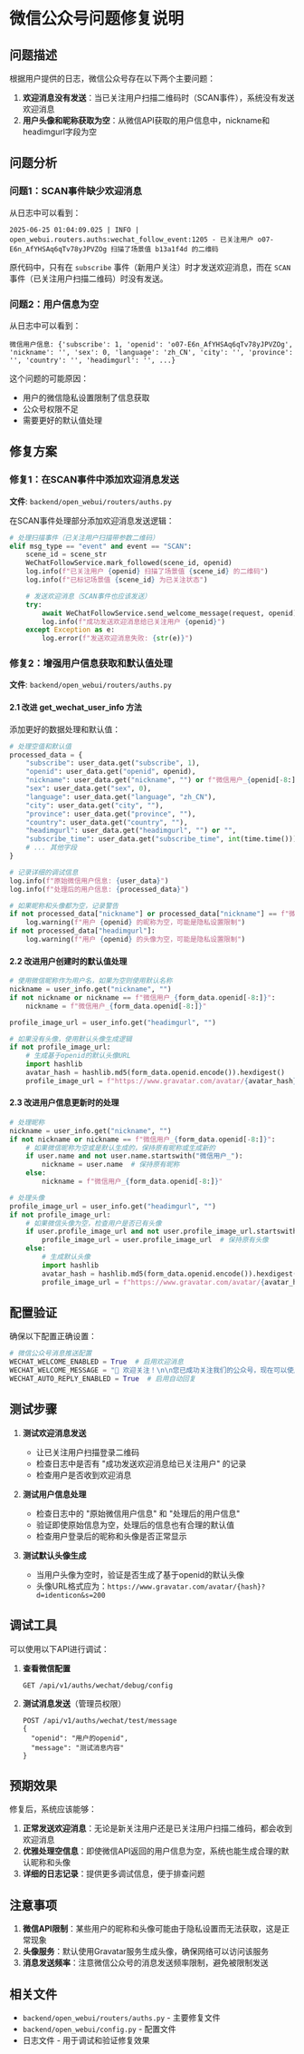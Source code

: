 # 微信公众号问题修复说明

## 问题描述

根据用户提供的日志，微信公众号存在以下两个主要问题：

1. **欢迎消息没有发送**：当已关注用户扫描二维码时（SCAN事件），系统没有发送欢迎消息
2. **用户头像和昵称获取为空**：从微信API获取的用户信息中，nickname和headimgurl字段为空

## 问题分析

### 问题1：SCAN事件缺少欢迎消息

从日志中可以看到：

```
2025-06-25 01:04:09.025 | INFO | open_webui.routers.auths:wechat_follow_event:1205 - 已关注用户 o07-E6n_AfYHSAq6qTv78yJPVZOg 扫描了场景值 b13a1f4d 的二维码
```

原代码中，只有在 `subscribe` 事件（新用户关注）时才发送欢迎消息，而在 `SCAN` 事件（已关注用户扫描二维码）时没有发送。

### 问题2：用户信息为空

从日志中可以看到：

```
微信用户信息: {'subscribe': 1, 'openid': 'o07-E6n_AfYHSAq6qTv78yJPVZOg', 'nickname': '', 'sex': 0, 'language': 'zh_CN', 'city': '', 'province': '', 'country': '', 'headimgurl': '', ...}
```

这个问题的可能原因：

- 用户的微信隐私设置限制了信息获取
- 公众号权限不足
- 需要更好的默认值处理

## 修复方案

### 修复1：在SCAN事件中添加欢迎消息发送

**文件**: `backend/open_webui/routers/auths.py`

在SCAN事件处理部分添加欢迎消息发送逻辑：

```python
# 处理扫描事件（已关注用户扫描带参数二维码）
elif msg_type == "event" and event == "SCAN":
    scene_id = scene_str
    WeChatFollowService.mark_followed(scene_id, openid)
    log.info(f"已关注用户 {openid} 扫描了场景值 {scene_id} 的二维码")
    log.info(f"已标记场景值 {scene_id} 为已关注状态")

    # 发送欢迎消息（SCAN事件也应该发送）
    try:
        await WeChatFollowService.send_welcome_message(request, openid)
        log.info(f"成功发送欢迎消息给已关注用户 {openid}")
    except Exception as e:
        log.error(f"发送欢迎消息失败: {str(e)}")
```

### 修复2：增强用户信息获取和默认值处理

**文件**: `backend/open_webui/routers/auths.py`

#### 2.1 改进 get_wechat_user_info 方法

添加更好的数据处理和默认值：

```python
# 处理空值和默认值
processed_data = {
    "subscribe": user_data.get("subscribe", 1),
    "openid": user_data.get("openid", openid),
    "nickname": user_data.get("nickname", "") or f"微信用户_{openid[-8:]}",
    "sex": user_data.get("sex", 0),
    "language": user_data.get("language", "zh_CN"),
    "city": user_data.get("city", ""),
    "province": user_data.get("province", ""),
    "country": user_data.get("country", ""),
    "headimgurl": user_data.get("headimgurl", "") or "",
    "subscribe_time": user_data.get("subscribe_time", int(time.time())),
    # ... 其他字段
}

# 记录详细的调试信息
log.info(f"原始微信用户信息: {user_data}")
log.info(f"处理后的用户信息: {processed_data}")

# 如果昵称和头像都为空，记录警告
if not processed_data["nickname"] or processed_data["nickname"] == f"微信用户_{openid[-8:]}":
    log.warning(f"用户 {openid} 的昵称为空，可能是隐私设置限制")
if not processed_data["headimgurl"]:
    log.warning(f"用户 {openid} 的头像为空，可能是隐私设置限制")
```

#### 2.2 改进用户创建时的默认值处理

```python
# 使用微信昵称作为用户名，如果为空则使用默认名称
nickname = user_info.get("nickname", "")
if not nickname or nickname == f"微信用户_{form_data.openid[-8:]}":
    nickname = f"微信用户_{form_data.openid[-8:]}"

profile_image_url = user_info.get("headimgurl", "")

# 如果没有头像，使用默认头像生成逻辑
if not profile_image_url:
    # 生成基于openid的默认头像URL
    import hashlib
    avatar_hash = hashlib.md5(form_data.openid.encode()).hexdigest()
    profile_image_url = f"https://www.gravatar.com/avatar/{avatar_hash}?d=identicon&s=200"
```

#### 2.3 改进用户信息更新时的处理

```python
# 处理昵称
nickname = user_info.get("nickname", "")
if not nickname or nickname == f"微信用户_{form_data.openid[-8:]}":
    # 如果微信昵称为空或是默认生成的，保持原有昵称或生成新的
    if user.name and not user.name.startswith("微信用户_"):
        nickname = user.name  # 保持原有昵称
    else:
        nickname = f"微信用户_{form_data.openid[-8:]}"

# 处理头像
profile_image_url = user_info.get("headimgurl", "")
if not profile_image_url:
    # 如果微信头像为空，检查用户是否已有头像
    if user.profile_image_url and not user.profile_image_url.startswith("https://www.gravatar.com/avatar/"):
        profile_image_url = user.profile_image_url  # 保持原有头像
    else:
        # 生成默认头像
        import hashlib
        avatar_hash = hashlib.md5(form_data.openid.encode()).hexdigest()
        profile_image_url = f"https://www.gravatar.com/avatar/{avatar_hash}?d=identicon&s=200"
```

## 配置验证

确保以下配置正确设置：

```python
# 微信公众号消息推送配置
WECHAT_WELCOME_ENABLED = True  # 启用欢迎消息
WECHAT_WELCOME_MESSAGE = "🎉 欢迎关注！\n\n您已成功关注我们的公众号，现在可以使用微信快速登录我们的AI平台了！\n\n✨ 功能特色：\n• 微信快捷登录\n• 智能AI对话\n• 多模型支持\n\n点击菜单或发送消息开始体验吧！"
WECHAT_AUTO_REPLY_ENABLED = True  # 启用自动回复
```

## 测试步骤

1. **测试欢迎消息发送**
   - 让已关注用户扫描登录二维码
   - 检查日志中是否有 "成功发送欢迎消息给已关注用户" 的记录
   - 检查用户是否收到欢迎消息

2. **测试用户信息处理**
   - 检查日志中的 "原始微信用户信息" 和 "处理后的用户信息"
   - 验证即使原始信息为空，处理后的信息也有合理的默认值
   - 检查用户登录后的昵称和头像是否正常显示

3. **测试默认头像生成**
   - 当用户头像为空时，验证是否生成了基于openid的默认头像
   - 头像URL格式应为：`https://www.gravatar.com/avatar/{hash}?d=identicon&s=200`

## 调试工具

可以使用以下API进行调试：

1. **查看微信配置**

   ```
   GET /api/v1/auths/wechat/debug/config
   ```

2. **测试消息发送**（管理员权限）
   ```
   POST /api/v1/auths/wechat/test/message
   {
     "openid": "用户的openid",
     "message": "测试消息内容"
   }
   ```

## 预期效果

修复后，系统应该能够：

1. **正常发送欢迎消息**：无论是新关注用户还是已关注用户扫描二维码，都会收到欢迎消息
2. **优雅处理空信息**：即使微信API返回的用户信息为空，系统也能生成合理的默认昵称和头像
3. **详细的日志记录**：提供更多调试信息，便于排查问题

## 注意事项

1. **微信API限制**：某些用户的昵称和头像可能由于隐私设置而无法获取，这是正常现象
2. **头像服务**：默认使用Gravatar服务生成头像，确保网络可以访问该服务
3. **消息发送频率**：注意微信公众号的消息发送频率限制，避免被限制发送

## 相关文件

- `backend/open_webui/routers/auths.py` - 主要修复文件
- `backend/open_webui/config.py` - 配置文件
- 日志文件 - 用于调试和验证修复效果

